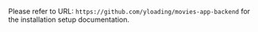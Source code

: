 Please refer to URL: `https://github.com/yloading/movies-app-backend` for the installation setup documentation.
